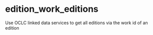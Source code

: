 edition_work_editions
=====================

Use OCLC linked data services to get all editions via the work id of an edition
